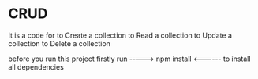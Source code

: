 # CRUD

It is a code for
to Create a collection
to Read a collection
to Update a collection
to Delete a collection


before you run this project firstly run 
----->    npm install    <------
to install all dependencies
